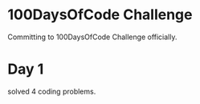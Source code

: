 # 100DaysOfCode Challenge

Committing to 100DaysOfCode Challenge officially.

# Day 1 
solved 4 coding problems.